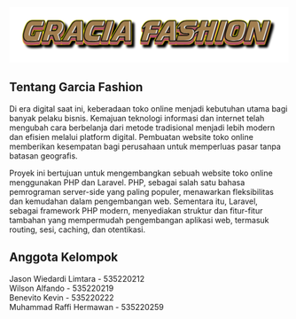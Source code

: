 <p align="center"><img src="public/images/image2.png" width="700" alt="Garcia Fashion Logo"></a></p>

## Tentang Garcia Fashion

Di era digital saat ini, keberadaan toko online menjadi kebutuhan utama bagi banyak pelaku bisnis. Kemajuan teknologi informasi dan internet telah mengubah cara berbelanja dari metode tradisional menjadi lebih modern dan efisien melalui platform digital. Pembuatan website toko online memberikan kesempatan bagi perusahaan untuk memperluas pasar tanpa batasan geografis.

Proyek ini bertujuan untuk mengembangkan sebuah website toko online menggunakan PHP dan Laravel. PHP, sebagai salah satu bahasa pemrograman server-side yang paling populer, menawarkan fleksibilitas dan kemudahan dalam pengembangan web. Sementara itu, Laravel, sebagai framework PHP modern, menyediakan struktur dan fitur-fitur tambahan yang mempermudah pengembangan aplikasi web, termasuk routing, sesi, caching, dan otentikasi.

## Anggota Kelompok

Jason Wiedardi Limtara - 535220212        
Wilson Alfando - 535220219    
Benevito Kevin - 535220222    
Muhammad Raffi Hermawan - 535220259    

